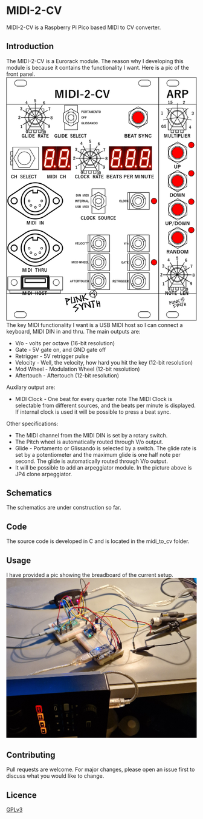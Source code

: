 # MIDI-2-CV
MIDI-2-CV is a Raspberry Pi Pico based MIDI to CV converter.

## Introduction
The MIDI-2-CV is a Eurorack module. The reason why I developing this module is because it contains the functionality I want.
Here is a pic of the front panel.
![](Eurorack_MIDI_to_CV_231201.png)
The key MIDI functionality I want is a USB MIDI host so I can connect a keyboard, MIDI DIN in and thru. 
The main outputs are:
* V/o - volts per octave (16-bit resolution)
* Gate - 5V gate on, and GND gate off
* Retrigger - 5V retrigger pulse
* Velocity - Well, the velocity, how hard you hit the key (12-bit resolution)
* Mod Wheel - Modulation Wheel (12-bit resolution)
* Aftertouch - Aftertouch (12-bit resolution)

Auxilary output are:
* MIDI Clock - One beat for every quarter note
The MIDI Clock is selectable from different sources, and the beats per minute is displayed.
If internal clock is used it will be possible to press a beat sync.

Other specifications:
* The MIDI channel from the MIDI DIN is set by a rotary switch.
* The Pitch wheel is automatically routed through V/o output.
* Glide - Portamento or Glissando is selected by a switch. The glide rate is set by a potentiometer and the maximum glide is one half note per second. The glide is automatically routed through V/o output.
* It will be possible to add an arpeggiator module. In the picture above is JP4 clone arpeggiator.

## Schematics
The schematics are under construction so far.

## Code
The source code is developed in C and is located in the midi_to_cv folder.

## Usage
I have provided a pic showing the breadboard of the current setup.
![](20231214_220137.jpg)


## Contributing
Pull requests are welcome. For major changes, please open an issue first
to discuss what you would like to change.

## Licence
[GPLv3](https://www.gnu.org/licenses/gpl-3.0.en.html)
